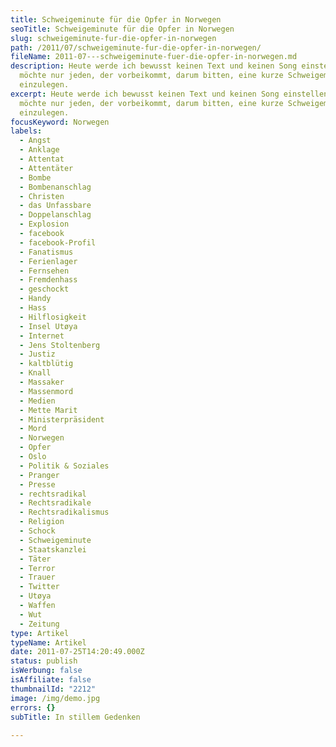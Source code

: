 ```yaml
---
title: Schweigeminute für die Opfer in Norwegen
seoTitle: Schweigeminute für die Opfer in Norwegen
slug: schweigeminute-fur-die-opfer-in-norwegen
path: /2011/07/schweigeminute-fur-die-opfer-in-norwegen/
fileName: 2011-07---schweigeminute-fuer-die-opfer-in-norwegen.md
description: Heute werde ich bewusst keinen Text und keinen Song einstellen. Ich
  möchte nur jeden, der vorbeikommt, darum bitten, eine kurze Schweigeminute
  einzulegen.
excerpt: Heute werde ich bewusst keinen Text und keinen Song einstellen. Ich
  möchte nur jeden, der vorbeikommt, darum bitten, eine kurze Schweigeminute
  einzulegen.
focusKeyword: Norwegen
labels:
  - Angst
  - Anklage
  - Attentat
  - Attentäter
  - Bombe
  - Bombenanschlag
  - Christen
  - das Unfassbare
  - Doppelanschlag
  - Explosion
  - facebook
  - facebook-Profil
  - Fanatismus
  - Ferienlager
  - Fernsehen
  - Fremdenhass
  - geschockt
  - Handy
  - Hass
  - Hilflosigkeit
  - Insel Utøya
  - Internet
  - Jens Stoltenberg
  - Justiz
  - kaltblütig
  - Knall
  - Massaker
  - Massenmord
  - Medien
  - Mette Marit
  - Ministerpräsident
  - Mord
  - Norwegen
  - Opfer
  - Oslo
  - Politik & Soziales
  - Pranger
  - Presse
  - rechtsradikal
  - Rechtsradikale
  - Rechtsradikalismus
  - Religion
  - Schock
  - Schweigeminute
  - Staatskanzlei
  - Täter
  - Terror
  - Trauer
  - Twitter
  - Utøya
  - Waffen
  - Wut
  - Zeitung
type: Artikel
typeName: Artikel
date: 2011-07-25T14:20:49.000Z
status: publish
isWerbung: false
isAffiliate: false
thumbnailId: "2212"
image: /img/demo.jpg
errors: {}
subTitle: In stillem Gedenken
  
---
```



  